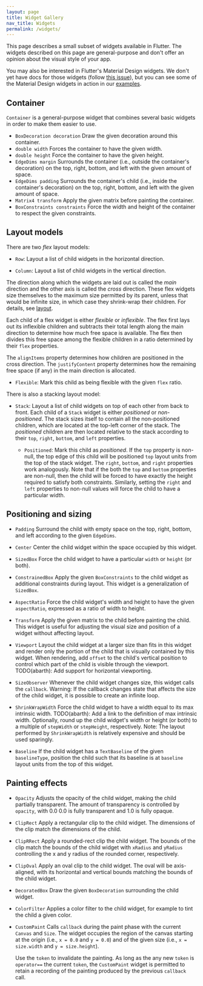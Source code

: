 ```yaml
---
layout: page
title: Widget Gallery
nav_title: Widgets
permalink: /widgets/
---
```


This page describes a small subset of widgets available in Flutter.
The widgets described on this page are
general-purpose and don't offer an opinion about the visual style of your app.

You may also be interested in Flutter's Material Design widgets.
We don't yet have docs for those widgets
(follow [this issue](https://github.com/flutter/flutter.github.io/issues/36)),
but you can see some of the Material Design widgets in action in our
[examples](https://github.com/flutter/flutter/tree/master/examples).

Container
---------

`Container` is a general-purpose widget that combines several basic widgets in
order to make them easier to use.

 - `BoxDecoration decoration` Draw the given decoration around this container.
 - `double width` Forces the container to have the given width.
 - `double height` Force the container to have the given height.
 - `EdgeDims margin` Surrounds the container (i.e., outside the container's
    decoration) on the top, right, bottom, and left with the given amount of
    space.
 - `EdgeDims padding` Surrounds the container's child (i.e., inside the
    container's decoration) on the top, right, bottom, and left with the given
    amount of space.
 - `Matrix4 transform` Apply the given matrix before painting the container.
 - `BoxConstraints constraints` Force the width and height of the container to
    respect the given constraints.

Layout models
-------------

There are two _flex_ layout models:

 - `Row`: Layout a list of child widgets in the horizontal direction.

 - `Column`: Layout a list of child widgets in the vertical direction.

The direction along which the widgets are laid out is called the
*main* direction and the other axis is called the *cross* direction.
These flex widgets size themselves to the maximum size permitted by
its parent, unless that would be infinite size, in which case they
shrink-wrap their children. For details, see [layout](../layout/#flex).

Each child of a flex widget is either *flexible* or *inflexible*.
The flex first lays out its inflexible children and subtracts their
total length along the main direction to determine how much free space
is available. The flex then divides this free space among the flexible
children in a ratio determined by their `flex` properties.

The `alignItems` property determines how children are positioned in
the cross direction. The `justifyContent` property determines how the
remaining free space (if any) in the main direction is allocated.

 - `Flexible`: Mark this child as being flexible with the given `flex` ratio.

There is also a stacking layout model:

 - `Stack`: Layout a list of child widgets on top of each other from back to
   front. Each child of a `Stack` widget is either *positioned* or
   *non-positioned*. The stack sizes itself to contain all the
   non-positioned children, which are located at the top-left corner of the
   stack. The *positioned* children are then located relative to the stack
   according to their `top`, `right`, `bottom`, and `left` properties.

    - `Positioned`: Mark this child as *positioned*. If the `top` property is
      non-null, the top edge of this child will be positioned `top` layout units
      from the top of the stack widget. The `right`, `bottom`, and `right`
      properties work analogously. Note that if the both the `top` and `bottom`
      properties are non-null, then the child will be forced to have exactly the
      height required to satisfy both constraints. Similarly, setting the
      `right` and `left` properties to non-null values will force the child to
      have a particular width.

Positioning and sizing
----------------------

 - `Padding` Surround the child with empty space on the top, right, bottom, and
   left according to the given `EdgeDims`.

 - `Center` Center the child widget within the space occupied by this widget.

 - `SizedBox` Force the child widget to have a particular `width` or `height`
   (or both).

 - `ConstrainedBox` Apply the given `BoxConstraints` to the child widget as
   additional constraints during layout. This widget is a generalization of
   `SizedBox`.

 - `AspectRatio` Force the child widget's width and height to have the given
   `aspectRatio`, expressed as a ratio of width to height.

 - `Transform` Apply the given matrix to the child before painting the child.
   This widget is useful for adjusting the visual size and position of a widget
   without affecting layout.

 - `Viewport` Layout the child widget at a larger size than fits in this widget
   and render only the portion of the child that is visually contained by this
   widget. When rendering, add `offset` to the child's vertical position to
   control which part of the child is visible through the viewport.
   TODO(abarth): Add support for horizontal viewporting.

 - `SizeObserver` Whenever the child widget changes size, this widget calls the
   `callback`. Warning: If the callback changes state that affects the size of
   the child widget, it is possible to create an infinite loop.

 - `ShrinkWrapWidth` Force the child widget to have a width equal to its max
   intrinsic width. TODO(abarth): Add a link to the definition of max intrinsic
   width. Optionally, round up the child widget's width or height (or both) to
   a multiple of `stepWidth` or `stepHeight`, respectively. Note: The layout
   performed by `ShrinkWrapWidth` is relatively expensive and should be used
   sparingly.

 - `Baseline` If the child widget has a `TextBaseline` of the given
   `baselineType`, position the child such that its baseline is at `baseline`
   layout units from the top of this widget.

Painting effects
----------------

 - `Opacity` Adjusts the opacity of the child widget, making the child partially
   transparent. The amount of transparency is controlled by `opacity`, with 0.0
   0.0 is fully transparent and 1.0 is fully opaque.

 - `ClipRect` Apply a rectangular clip to the child widget. The dimensions of
   the clip match the dimensions of the child.

 - `ClipRRect` Apply a rounded-rect clip the child widget. The bounds of the
   clip match the bounds of the child widget with `xRadius` and `yRadius`
   controlling the x and y radius of the rounded corner, respectively.

 - `ClipOval` Apply an oval clip to the child widget. The oval will be
   axis-aligned, with its horizontal and vertical bounds matching the bounds of
   the child widget.

 - `DecoratedBox` Draw the given `BoxDecoration` surrounding the child widget.

 - `ColorFilter` Applies a color filter to the child widget, for example to
   tint the child a given color.

 - `CustomPaint` Calls `callback` during the paint phase with the current
   `Canvas` and `Size`. The widget occupies the region of the canvas starting at
   the origin (i.e., `x = 0.0` and `y = 0.0`) and of the given size (i.e.,
   `x = size.width` and `y = size.height`).

   Use the `token` to invalidate the painting. As long as the any new `token`
   is `operator==` the current `token`, the `CustomPaint` widget is permitted
   to retain a recording of the painting produced by the previous `callback`
   call.
